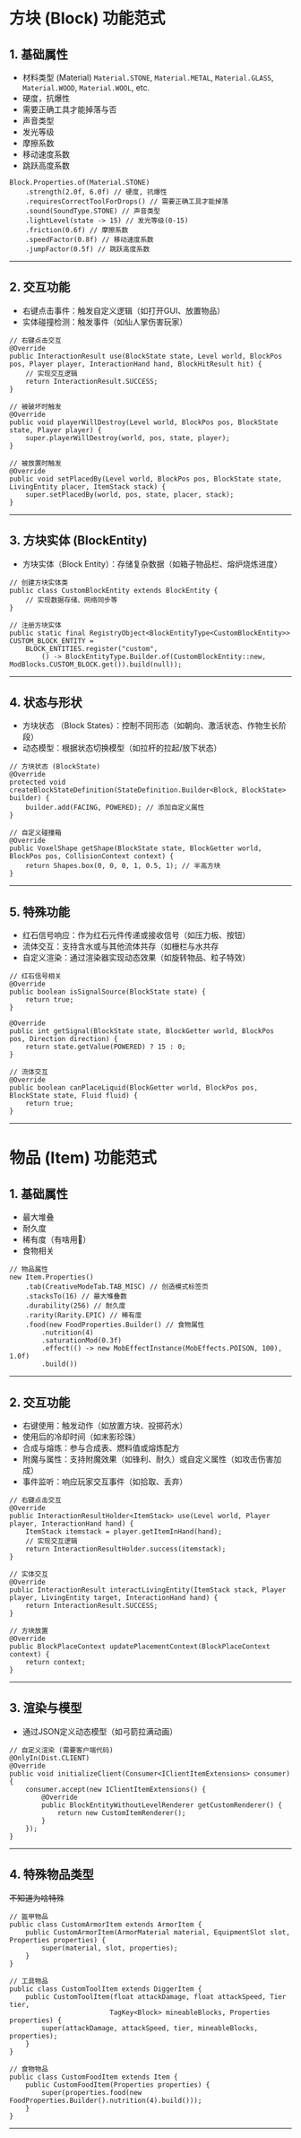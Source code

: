 # 方块 (Block) 功能范式

## 1. 基础属性
* 材料类型 (Material) `Material.STONE`, `Material.METAL`, `Material.GLASS`, `Material.WOOD`, `Material.WOOL`, etc.
* 硬度，抗爆性
* 需要正确工具才能掉落与否
* 声音类型
* 发光等级
* 摩擦系数
* 移动速度系数
* 跳跃高度系数
```
Block.Properties.of(Material.STONE)
    .strength(2.0f, 6.0f) // 硬度, 抗爆性
    .requiresCorrectToolForDrops() // 需要正确工具才能掉落
    .sound(SoundType.STONE) // 声音类型
    .lightLevel(state -> 15) // 发光等级(0-15)
    .friction(0.6f) // 摩擦系数
    .speedFactor(0.8f) // 移动速度系数
    .jumpFactor(0.5f) // 跳跃高度系数
```
---

## 2. 交互功能
* 右键点击事件：触发自定义逻辑（如打开GUI、放置物品）
* 实体碰撞检测：触发事件（如仙人掌伤害玩家）
```
// 右键点击交互
@Override
public InteractionResult use(BlockState state, Level world, BlockPos pos, Player player, InteractionHand hand, BlockHitResult hit) {
    // 实现交互逻辑
    return InteractionResult.SUCCESS;
}

// 被破坏时触发
@Override
public void playerWillDestroy(Level world, BlockPos pos, BlockState state, Player player) {
    super.playerWillDestroy(world, pos, state, player);
}

// 被放置时触发
@Override
public void setPlacedBy(Level world, BlockPos pos, BlockState state, LivingEntity placer, ItemStack stack) {
    super.setPlacedBy(world, pos, state, placer, stack);
}
```
---

## 3. 方块实体 (BlockEntity)
* 方块实体（Block Entity）：存储复杂数据（如箱子物品栏、熔炉烧炼进度）
```
// 创建方块实体类
public class CustomBlockEntity extends BlockEntity {
    // 实现数据存储、网络同步等
}

// 注册方块实体
public static final RegistryObject<BlockEntityType<CustomBlockEntity>> CUSTOM_BLOCK_ENTITY = 
    BLOCK_ENTITIES.register("custom", 
        () -> BlockEntityType.Builder.of(CustomBlockEntity::new, ModBlocks.CUSTOM_BLOCK.get()).build(null));
```
--- 

## 4. 状态与形状
* 方块状态 （Block States）：控制不同形态（如朝向、激活状态、作物生长阶段）
* 动态模型：根据状态切换模型（如拉杆的拉起/放下状态）
```
// 方块状态 (BlockState)
@Override
protected void createBlockStateDefinition(StateDefinition.Builder<Block, BlockState> builder) {
    builder.add(FACING, POWERED); // 添加自定义属性
}

// 自定义碰撞箱
@Override
public VoxelShape getShape(BlockState state, BlockGetter world, BlockPos pos, CollisionContext context) {
    return Shapes.box(0, 0, 0, 1, 0.5, 1); // 半高方块
}
```
--- 
## 5. 特殊功能
* 红石信号响应：作为红石元件传递或接收信号（如压力板、按钮）
* 流体交互：支持含水或与其他流体共存（如栅栏与水共存
* 自定义渲染：通过渲染器实现动态效果（如旋转物品、粒子特效）
```
// 红石信号相关
@Override
public boolean isSignalSource(BlockState state) {
    return true;
}

@Override
public int getSignal(BlockState state, BlockGetter world, BlockPos pos, Direction direction) {
    return state.getValue(POWERED) ? 15 : 0;
}

// 流体交互
@Override
public boolean canPlaceLiquid(BlockGetter world, BlockPos pos, BlockState state, Fluid fluid) {
    return true;
}
```
---

# 物品 (Item) 功能范式

## 1. 基础属性
* 最大堆叠
* 耐久度
* 稀有度（有啥用🤔）
* 食物相关
```
// 物品属性
new Item.Properties()
    .tab(CreativeModeTab.TAB_MISC) // 创造模式标签页
    .stacksTo(16) // 最大堆叠数
    .durability(256) // 耐久度
    .rarity(Rarity.EPIC) // 稀有度
    .food(new FoodProperties.Builder() // 食物属性
        .nutrition(4)
        .saturationMod(0.3f)
        .effect(() -> new MobEffectInstance(MobEffects.POISON, 100), 1.0f)
        .build())
```
--- 

## 2. 交互功能
* 右键使用：触发动作（如放置方块、投掷药水）
* 使用后的冷却时间（如末影珍珠）
* 合成与熔炼：参与合成表、燃料值或熔炼配方
* 附魔与属性：支持附魔效果（如锋利、耐久）或自定义属性（如攻击伤害加成）
* 事件监听：响应玩家交互事件（如拾取、丢弃）
```
// 右键点击交互
@Override
public InteractionResultHolder<ItemStack> use(Level world, Player player, InteractionHand hand) {
    ItemStack itemstack = player.getItemInHand(hand);
    // 实现交互逻辑
    return InteractionResultHolder.success(itemstack);
}

// 实体交互
@Override
public InteractionResult interactLivingEntity(ItemStack stack, Player player, LivingEntity target, InteractionHand hand) {
    return InteractionResult.SUCCESS;
}

// 方块放置
@Override
public BlockPlaceContext updatePlacementContext(BlockPlaceContext context) {
    return context;
}
```
---

## 3. 渲染与模型
* 通过JSON定义动态模型（如弓箭拉满动画）
```
// 自定义渲染 (需要客户端代码)
@OnlyIn(Dist.CLIENT)
@Override
public void initializeClient(Consumer<IClientItemExtensions> consumer) {
    consumer.accept(new IClientItemExtensions() {
        @Override
        public BlockEntityWithoutLevelRenderer getCustomRenderer() {
            return new CustomItemRenderer();
        }
    });
}
```
--- 

## 4. 特殊物品类型
~~不知道为啥特殊~~
```
// 盔甲物品
public class CustomArmorItem extends ArmorItem {
    public CustomArmorItem(ArmorMaterial material, EquipmentSlot slot, Properties properties) {
        super(material, slot, properties);
    }
}

// 工具物品
public class CustomToolItem extends DiggerItem {
    public CustomToolItem(float attackDamage, float attackSpeed, Tier tier, 
                         TagKey<Block> mineableBlocks, Properties properties) {
        super(attackDamage, attackSpeed, tier, mineableBlocks, properties);
    }
}

// 食物物品
public class CustomFoodItem extends Item {
    public CustomFoodItem(Properties properties) {
        super(properties.food(new FoodProperties.Builder().nutrition(4).build()));
    }
}
```
--- 
